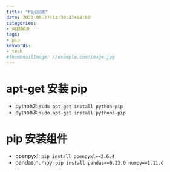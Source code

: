 ```yaml
---
title: "Pip安装"
date: 2021-05-27T14:30:41+08:00
categories:
- 问题解决
tags:
- pip
keywords:
- tech
#thumbnailImage: //example.com/image.jpg
---
```


<!--more-->
# apt-get 安装 pip
- pythoh2: `sudo apt-get install python-pip`
- pythoh3: `sudo apt-get install python3-pip`

# pip 安装组件
- openpyxl: `pip install openpyxl==2.6.4`
- pandas,numpy: `pip install pandas==0.23.0 numpy==1.11.0`
